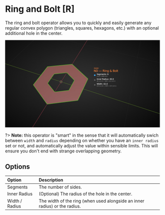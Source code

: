 # Ring and Bolt [R]

The ring and bolt operator allows you to quickly and easily generate any regular convex polygon (triangles, squares, hexagons, etc.) with an optional additional hole in the center.

![Ring and Bolt Generator](../_media/ring-and-bolt-out.jpg ':size=800')

?> **Note:** this operator is "smart" in the sense that it will automatically swich between `width` and `radius` depending on whether you have an `inner radius` set or not, and automatically adjust the value within sensible limits. This will ensure you don't end with strange overlapping geometry.

## Options

| Option | Description |
| :------ | :----------- |
| Segments | The number of sides. |
| Inner Radius | (Optional) The radius of the hole in the center. |
| Width / Radius | The width of the ring (when used alongside an inner radius) or the radius. |
